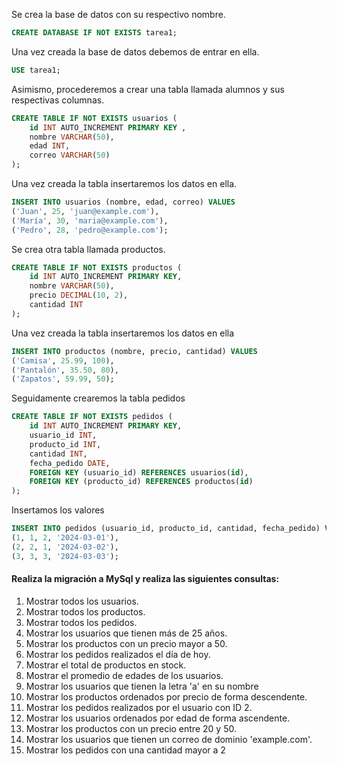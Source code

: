Se crea la base de datos con su respectivo nombre.

```sql
CREATE DATABASE IF NOT EXISTS tarea1;
```

Una vez creada la base de datos debemos de entrar en ella.

```sql
USE tarea1;
```

Asimismo, procederemos a crear una tabla llamada alumnos y sus respectivas columnas.

```sql
CREATE TABLE IF NOT EXISTS usuarios (
    id INT AUTO_INCREMENT PRIMARY KEY ,
    nombre VARCHAR(50),
    edad INT,
    correo VARCHAR(50)
);
```

Una vez creada la tabla insertaremos los datos en ella.

```sql
INSERT INTO usuarios (nombre, edad, correo) VALUES
('Juan', 25, 'juan@example.com'),
('María', 30, 'maria@example.com'),
('Pedro', 28, 'pedro@example.com');
```

Se crea otra tabla llamada productos.

```sql
CREATE TABLE IF NOT EXISTS productos (
    id INT AUTO_INCREMENT PRIMARY KEY,
    nombre VARCHAR(50),
    precio DECIMAL(10, 2),
    cantidad INT
);
```
Una vez creada la tabla insertaremos los datos en ella

```sql
INSERT INTO productos (nombre, precio, cantidad) VALUES
('Camisa', 25.99, 100),
('Pantalón', 35.50, 80),
('Zapatos', 59.99, 50);
```

Seguidamente crearemos la tabla pedidos

```sql
CREATE TABLE IF NOT EXISTS pedidos (
    id INT AUTO_INCREMENT PRIMARY KEY,
    usuario_id INT,
    producto_id INT,
    cantidad INT,
    fecha_pedido DATE,
    FOREIGN KEY (usuario_id) REFERENCES usuarios(id),
    FOREIGN KEY (producto_id) REFERENCES productos(id)
);
```
Insertamos los valores

```sql
INSERT INTO pedidos (usuario_id, producto_id, cantidad, fecha_pedido) VALUES
(1, 1, 2, '2024-03-01'),
(2, 2, 1, '2024-03-02'),
(3, 3, 3, '2024-03-03');
```

#### Realiza la migración a MySql y realiza las siguientes consultas:

1. Mostrar todos los usuarios.
2. Mostrar todos los productos.
3. Mostrar todos los pedidos.
4. Mostrar los usuarios que tienen más de 25 años.
5. Mostrar los productos con un precio mayor a 50.
6. Mostrar los pedidos realizados el día de hoy.
7. Mostrar el total de productos en stock.
8. Mostrar el promedio de edades de los usuarios.
9. Mostrar los usuarios que tienen la letra 'a' en su nombre
10. Mostrar los productos ordenados por precio de forma descendente.
11. Mostrar los pedidos realizados por el usuario con ID 2.
12. Mostrar los usuarios ordenados por edad de forma ascendente.
13. Mostrar los productos con un precio entre 20 y 50.
14. Mostrar los usuarios que tienen un correo de dominio 'example.com'.
15. Mostrar los pedidos con una cantidad mayor a 2
